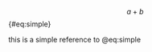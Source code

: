 $$ a + b $$ {#eq:simple}


this is a simple reference to @eq:simple


<!-- ![**short caption here** long caption here](./figs/fig_file_name.svg){#fig:fig_id short-caption='short caption here' width=100% path="chapter_05"} -->